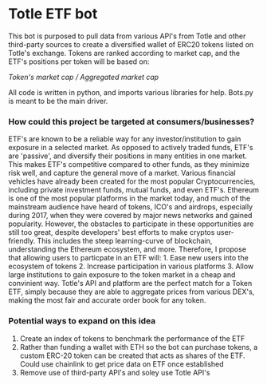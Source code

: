 # Totle ETF bot

This bot is purposed to pull data from various API's from Totle and other third-party sources to create
a diversified wallet of ERC20 tokens listed on Totle's exchange. Tokens are ranked according to market cap,
and the ETF's positions per token will be based on:

*Token's market cap / Aggregated market cap*



All code is written in python, and imports various libraries for help. Bots.py is meant to be the main driver.

### How could this project be targeted at consumers/businesses?
ETF's are known to be a reliable way for any investor/institution to gain exposure in a selected market. As opposed to 
actively traded funds, ETF's are 'passive', and diversify their positions in many entities in one market. This
makes ETF's competitive compared to other funds, as they minimize risk well, and capture the general move of a market.
Various financial vehicles have already been created for the most popular Cryptocurrencies, including private
investment funds, mutual funds, and even ETF's. Ethereum is one of the most popular platforms in the market today, and much of 
the mainstream audience have heard of tokens, ICO's and airdrops, especially during 2017, when they were covered by major
news networks and gained popularity.
However, the obstacles to participate in these opportunities are still too great, despite developers' best efforts to make
cryptos user-friendly. This includes the steep learning-curve of blockchain, understanding the Ethereum ecosystem, and more.
Therefore, I propose that allowing users to particpate in an ETF will: 1. Ease new users into the ecosystem of tokens 
2. Increase participation in various platforms 3. Allow large institutions to gain exposure to the token market in a cheap and convinient way.
Totle's API and platform are the perfect match for a Token ETF, simply because they are able to aggregate prices from various DEX's,
making the most fair and accurate order book for any token.

### Potential ways to expand on this idea
1. Create an index of tokens to benchmark the performance of the ETF
2. Rather than funding a wallet with ETH so the bot can purchase tokens, a custom ERC-20 token can be 
   created that acts as shares of the ETF. Could use chainlink to get price data on ETF once established
3. Remove use of third-party API's and soley use Totle API's




